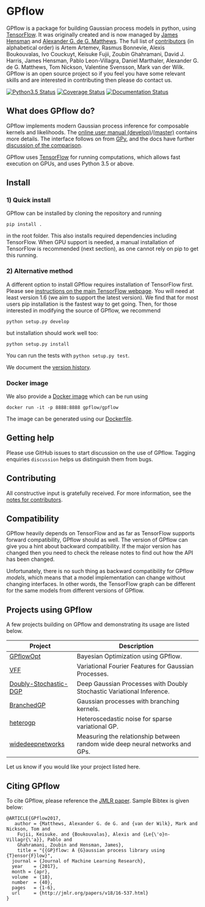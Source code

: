 # GPflow

GPflow is a package for building Gaussian process models in python, using [TensorFlow](http://www.tensorflow.org). It was originally created and is now managed by [James Hensman](http://jameshensman.github.io/) and [Alexander G. de G. Matthews](http://mlg.eng.cam.ac.uk/?portfolio=alex-matthews).
The full list of [contributors](http://github.com/GPflow/GPflow/graphs/contributors) (in alphabetical order) is Artem Artemev, Rasmus Bonnevie, Alexis Boukouvalas, Ivo Couckuyt, Keisuke Fujii, Zoubin Ghahramani, David J. Harris, James Hensman, Pablo Leon-Villagra, Daniel Marthaler, Alexander G. de G. Matthews, Tom Nickson, Valentine Svensson, Mark van der Wilk. GPflow is an open source project so if you feel you have some relevant skills and are interested in contributing then please do contact us.

[![Python3.5 Status](https://travis-ci.org/GPflow/GPflow.svg?branch=master)](https://travis-ci.org/GPflow/GPflow)
[![Coverage Status](http://codecov.io/github/GPflow/GPflow/coverage.svg?branch=master)](http://codecov.io/github/GPflow/GPflow?branch=master)
[![Documentation Status](https://readthedocs.org/projects/gpflow/badge/?version=master)](http://gpflow.readthedocs.io/en/master/?badge=master)

## What does GPflow do?

GPflow implements modern Gaussian process inference for composable kernels and likelihoods. The [online user manual (develop)](http://gpflow.readthedocs.io/en/develop/)/[(master)](http://gpflow.readthedocs.io/en/master/) contains more details. The interface follows on from [GPy](http://github.com/sheffieldml/gpy), and the docs have further [discussion of the comparison](http://gpflow.readthedocs.io/en/develop/intro.html#what-s-the-difference-between-gpy-and-gpflow).

GPflow uses [TensorFlow](http://www.tensorflow.org) for running computations, which allows fast execution on GPUs, and uses Python 3.5 or above.

## Install

### 1) Quick install
GPflow can be installed by cloning the repository and running
```
pip install .
```
in the root folder. This also installs required dependencies including TensorFlow. When GPU support is needed, a manual installation of TensorFlow is recommended (next section), as one cannot rely on pip to get this running.

### 2) Alternative method
A different option to install GPflow requires installation of TensorFlow first. Please see [instructions on the main TensorFlow webpage](https://www.tensorflow.org/install/). You will need at least version 1.6 (we aim to support the latest version). We find that for most users pip installation is the fastest way to get going. Then, for those interested in modifying the source of GPflow, we recommend
```
python setup.py develop
```
but installation should work well too:
```
python setup.py install
```
You can run the tests with `python setup.py test`.

We document the [version history](https://github.com/GPflow/GPflow/blob/master/RELEASE.md).

### Docker image

We also provide a [Docker image](https://hub.docker.com/r/gpflow/gpflow/) which can be run using

```
docker run -it -p 8888:8888 gpflow/gpflow
```

The image can be generated using our [Dockerfile](Dockerfile).

## Getting help
Please use GitHub issues to start discussion on the use of GPflow. Tagging enquiries `discussion` helps us distinguish them from bugs.

## Contributing
All constructive input is gratefully received. For more information, see the [notes for contributors](contributing.md).

## Compatibility

GPflow heavily depends on TensorFlow and as far as TensorFlow supports forward compatibility, GPflow should as well. The version of GPflow can give you a hint about backward compatibility. If the major version has changed then you need to check the release notes to find out how the API has been changed.

Unfortunately, there is no such thing as backward compatibility for GPflow _models_, which means that a model implementation can change without changing interfaces. In other words, the TensorFlow graph can be different for the same models from different versions of GPflow.

## Projects using GPflow

A few projects building on GPflow and demonstrating its usage are listed below.

| Project | Description |
| --- | --- |
| [GPflowOpt](https://github.com/GPflow/GPflowOpt)       | Bayesian Optimization using GPflow. |
| [VFF](https://github.com/jameshensman/VFF)       | Variational Fourier Features for Gaussian Processes. |
| [Doubly-Stochastic-DGP](https://github.com/ICL-SML/Doubly-Stochastic-DGP)| Deep Gaussian Processes with Doubly Stochastic Variational Inference.|
| [BranchedGP](https://github.com/ManchesterBioinference/BranchedGP) | Gaussian processes with branching kernels.|
| [heterogp](https://github.com/Joshuaalbert/heterogp) | Heteroscedastic noise for sparse variational GP. |
| [widedeepnetworks](https://github.com/widedeepnetworks/widedeepnetworks) | Measuring the relationship between random wide deep neural networks and GPs.| 

Let us know if you would like your project listed here.

## Citing GPflow

To cite GPflow, please reference the [JMLR paper](http://www.jmlr.org/papers/volume18/16-537/16-537.pdf). Sample Bibtex is given below:

```
@ARTICLE{GPflow2017,
   author = {Matthews, Alexander G. de G. and {van der Wilk}, Mark and Nickson, Tom and
	Fujii, Keisuke. and {Boukouvalas}, Alexis and {Le{\'o}n-Villagr{\'a}}, Pablo and
	Ghahramani, Zoubin and Hensman, James},
    title = "{{GP}flow: A {G}aussian process library using {T}ensor{F}low}",
  journal = {Journal of Machine Learning Research},
  year    = {2017},
  month = {apr},
  volume  = {18},
  number  = {40},
  pages   = {1-6},
  url     = {http://jmlr.org/papers/v18/16-537.html}
}
```
